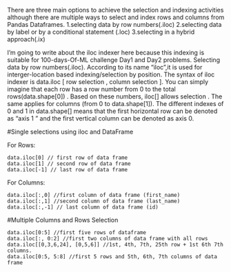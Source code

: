 There are three main options to achieve the selection and indexing activities although there are multiple ways to select and index rows and columns from  Pandas Dataframes.
1.selecting data by row numbers(.iloc)
2.selecting data by label or by a conditional statement (.loc)
3.selecting in a hybrid approach(.ix)  

I’m going to write about the iloc indexer here because this indexing is suitable for 100-days-Of-ML challenge Day1 and Day2 problems. 
Selecting data by row numbers(.iloc).
According to its name “iloc”,it is used for interger-location based indexing/selection by position. The syntax of iloc indexer is data.iloc [ row selection ,  column selection ]. You can simply imagine that each row has a row number from 0 to the total rows(data.shape[0]) . Based on these numbers, iloc[] allows selection . The same applies for columns (from 0 to data.shape[1]). The different indexes of 0 and 1 in data.shape[] means that the first horizontal row can be denoted as “axis 1 ” and the first vertical column can be denoted as axis 0. 
  

  #Single selections using iloc and DataFrame

For  Rows:
   
    data.iloc[0] // first row of data frame 
    data.iloc[1] // second row of data frame 
    data.iloc[-1] // last row of data frame 

For Columns:

    data.iloc[:,0] //first column of data frame (first_name)
    data.iloc[:,1] //second column of data frame (last_name)
    data.iloc[:,-1] // last column of data frame (id)
  
#Multiple Columns and Rows Selection
   
    data.iloc[0:5] //first five rows of dataframe
    data.iloc[:, 0:2] //first two columns of data frame with all rows
    data.iloc[[0,3,6,24], [0,5,6]] //1st, 4th, 7th, 25th row + 1st 6th 7th columns.
    data.iloc[0:5, 5:8] //first 5 rows and 5th, 6th, 7th columns of data frame 


